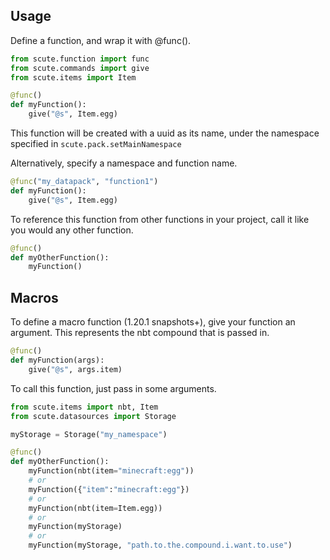 ## Usage
Define a function, and wrap it with @func().
```python
from scute.function import func
from scute.commands import give
from scute.items import Item

@func()
def myFunction():
    give("@s", Item.egg)
```
This function will be created with a uuid as its name, under the namespace specified in `scute.pack.setMainNamespace`

Alternatively, specify a namespace and function name.
```python
@func("my_datapack", "function1")
def myFunction():
    give("@s", Item.egg)
```

To reference this function from other functions in your project, call it like you would any other function.
```python
@func()
def myOtherFunction():
    myFunction()
```

## Macros
To define a macro function (1.20.1 snapshots+), give your function an argument. This represents the nbt compound that is passed in.
```python
@func()
def myFunction(args):
    give("@s", args.item)
```

To call this function, just pass in some arguments.
```python
from scute.items import nbt, Item
from scute.datasources import Storage

myStorage = Storage("my_namespace")

@func()
def myOtherFunction():
    myFunction(nbt(item="minecraft:egg"))
    # or
    myFunction({"item":"minecraft:egg"})
    # or
    myFunction(nbt(item=Item.egg))
    # or
    myFunction(myStorage)
    # or
    myFunction(myStorage, "path.to.the.compound.i.want.to.use")
```
